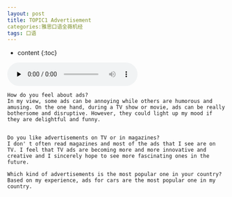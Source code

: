 ```yaml
---
layout: post
title: TOPIC1 Advertisement
categories:雅思口语全薇机经
tags: 口语
---
```


* content
{:toc}



<audio id="audio" controls="" preload="none">
<source id="m4a" src="https://www.conceptenglish.cn/x/PTH60/01白杨礼赞.m4a">
</audio>



```
How do you feel about ads? 
In my view, some ads can be annoying while others are humorous and amusing. On the one hand, during a TV show or movie, ads can be really bothersome and disruptive. However, they could light up my mood if they are delightful and funny.


Do you like advertisements on TV or in magazines? 
I don' t often read magazines and most of the ads that I see are on TV. I feel that TV ads are becoming more and more innovative and creative and I sincerely hope to see more fascinating ones in the future.

Which kind of advertisements is the most popular one in your country? 
Based on my experience, ads for cars are the most popular one in my country.


